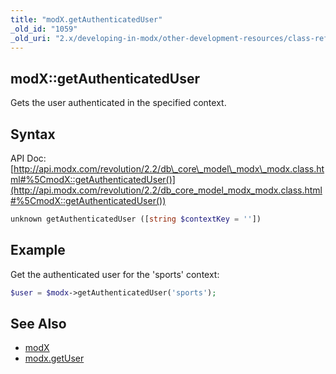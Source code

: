 ```yaml
---
title: "modX.getAuthenticatedUser"
_old_id: "1059"
_old_uri: "2.x/developing-in-modx/other-development-resources/class-reference/modx/modx.getauthenticateduser"
---
```


## modX::getAuthenticatedUser

 Gets the user authenticated in the specified context.

## Syntax

 API Doc: [http://api.modx.com/revolution/2.2/db\_core\_model\_modx\_modx.class.html#%5CmodX::getAuthenticatedUser()](http://api.modx.com/revolution/2.2/db_core_model_modx_modx.class.html#%5CmodX::getAuthenticatedUser())

 ``` php 
unknown getAuthenticatedUser ([string $contextKey = ''])
```

## Example

 Get the authenticated user for the 'sports' context:

 ``` php 
$user = $modx->getAuthenticatedUser('sports');
```

## See Also

- [modX](developing-in-modx/other-development-resources/class-reference/modx "modX")
- [modx.getUser](extending-modx/core-model/modx/modx.getuser)